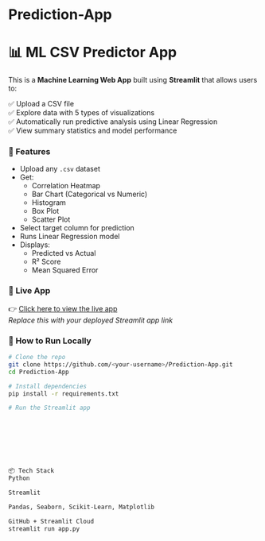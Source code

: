 # Prediction-App

# 📊 ML CSV Predictor App

This is a **Machine Learning Web App** built using **Streamlit** that allows users to:

✅ Upload a CSV file  
✅ Explore data with 5 types of visualizations  
✅ Automatically run predictive analysis using Linear Regression  
✅ View summary statistics and model performance

### 🔧 Features

- Upload any `.csv` dataset
- Get:
  - Correlation Heatmap
  - Bar Chart (Categorical vs Numeric)
  - Histogram
  - Box Plot
  - Scatter Plot
- Select target column for prediction
- Runs Linear Regression model
- Displays:
  - Predicted vs Actual
  - R² Score
  - Mean Squared Error

### 🚀 Live App

👉 [Click here to view the live app](https://<your-streamlit-app-url>)  
_Replace this with your deployed Streamlit app link_

### 📁 How to Run Locally

```bash
# Clone the repo
git clone https://github.com/<your-username>/Prediction-App.git
cd Prediction-App

# Install dependencies
pip install -r requirements.txt

# Run the Streamlit app








📦 Tech Stack
Python

Streamlit

Pandas, Seaborn, Scikit-Learn, Matplotlib

GitHub + Streamlit Cloud
streamlit run app.py
